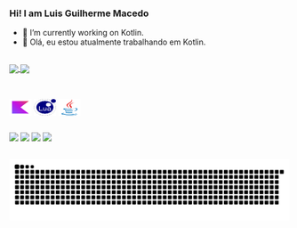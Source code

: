 ### Hi! I am Luis Guilherme Macedo

- 🔭 I’m currently working on Kotlin.
- 🔭 Olá, eu estou atualmente trabalhando em Kotlin.
  
 ##
 
<div>
  <a href="https://github.com/LuisGuilhermeMacedo">
    <img height=160 align="center" src="https://github-readme-stats.vercel.app/api?username=LuisGuilhermeMacedo&show_icons=true&theme=dark" />
  </a>
  <a href="https://github.com/LuisGuilhermeMacedo">
    <img height=160 align="center" src="https://github-readme-stats.vercel.app/api/top-langs?username=LuisGuilhermeMacedo&layout=compact&card_width=320&theme=dark&langs_count=20" />
  </a>
</div>

##

<div style="display: inline_block"><br>
  <img align="center" alt="Rafa-HTML" height="30" width="40" src="https://raw.githubusercontent.com/devicons/devicon/master/icons/kotlin/kotlin-original.svg">
  <img align="center" alt="Rafa-HTML" height="30" width="40" src="https://raw.githubusercontent.com/devicons/devicon/master/icons/lua/lua-original.svg">
  <img align="center" alt="Rafa-HTML" height="30" width="40" src="https://raw.githubusercontent.com/devicons/devicon/master/icons/java/java-original.svg">
</div>

##

<div> 
  <a href="https://www.linkedin.com/in/luis-guilherme-macedo-6810ba24a/" target="_blank"><img src="https://img.shields.io/badge/-LinkedIn-%230077B5?style=for-the-badge&logo=linkedin&logoColor=white" target="_blank"></a> 
  <a href="https://www.instagram.com/lmacedoluis/" target="_blank"><img src="https://img.shields.io/badge/-Instagram-%23E4405F?style=for-the-badge&logo=instagram&logoColor=white" target="_blank"></a>
 	<a href="https://www.twitch.tv/Lordmcdcs" target="_blank"><img src="https://img.shields.io/badge/Twitch-9146FF?style=for-the-badge&logo=twitch&logoColor=white" target="_blank"></a>
  <a href="mailto:luisguilhermemcd@gmail.com"><img src="https://img.shields.io/badge/-Gmail-%23333?style=for-the-badge&logo=gmail&logoColor=white" target="_blank"></a>

</div>

##

<div>
 <picture>
  <source media="(prefers-color-scheme: dark)" srcset="https://raw.githubusercontent.com/LuisGuilhermeMacedo/LuisGuilhermeMacedo/output/github-contribution-grid-snake-dark.svg">
  <source media="(prefers-color-scheme: light)" srcset="https://raw.githubusercontent.com/LuisGuilhermeMacedo/LuisGuilhermeMacedo/output/github-contribution-grid-snake.svg">
  <img alt="github contribution grid snake animation" src="https://raw.githubusercontent.com/LuisGuilhermeMacedo/LuisGuilhermeMacedo/output/github-contribution-grid-snake.svg">
</picture>
</div>
